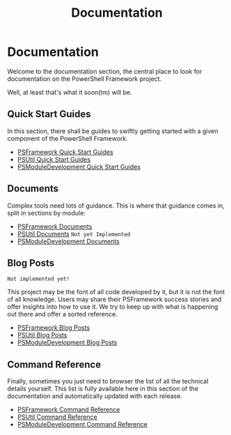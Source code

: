 ﻿---
title: Documentation
---
# Documentation

Welcome to the documentation section, the central place to look for documentation on the PowerShell Framework project.

Well, at least that's what it soon(tm) will be.

## Quick Start Guides

In this section, there shall be guides to swiftly getting started with a given component of the PowerShell Framework.

 - [PSFramework Quick Start Guides](https://psframework.org/documentation/quickstart/psframework.html)
 - [PSUtil Quick Start Guides](https://psframework.org/documentation/quickstart/psutil.html)
 - [PSModuleDevelopment Quick Start Guides](https://psframework.org/documentation/quickstart/psmoduledevelopment.html)

## Documents

Complex tools need lots of guidance. This is where that guidance comes in, split in sections by module:

 - [PSFramework Documents](https://psframework.org/documentation/documents/psframework.html)
 - [PSUtil Documents](https://psframework.org/documentation/documents/psutil.html) `Not yet Implemented`
 - [PSModuleDevelopment Documents](https://psframework.org/documentation/documents/psmoduledevelopment.html)

## Blog Posts

```
Not implemented yet!
```

This project may be the font of all code developed by it, but it is not the font of all knowledge. Users may share their PSFramework success stories and offer insights into how to use it. We try to keep up with what is happening out there and offer a sorted reference.

 - [PSFramework Blog Posts](https://psframework.org/documentation/blog/psframework.html)
 - [PSUtil Blog Posts](https://psframework.org/documentation/blog/psutil.html)
 - [PSModuleDevelopment Blog Posts](https://psframework.org/documentation/blog/psmoduledevelopment.html)

## Command Reference

Finally, sometimes you just need to browser the list of all the technical details yourself. This list is fully available here in this section of the documentation and automatically updated with each release.

 - [PSFramework Command Reference](https://psframework.org/documentation/commands/PSFramework.html)
 - [PSUtil Command Reference](https://psframework.org/documentation/commands/PSUtil.html)
 - [PSModuleDevelopment Command Reference](https://psframework.org/documentation/commands/PSModuleDevelopment.html)
